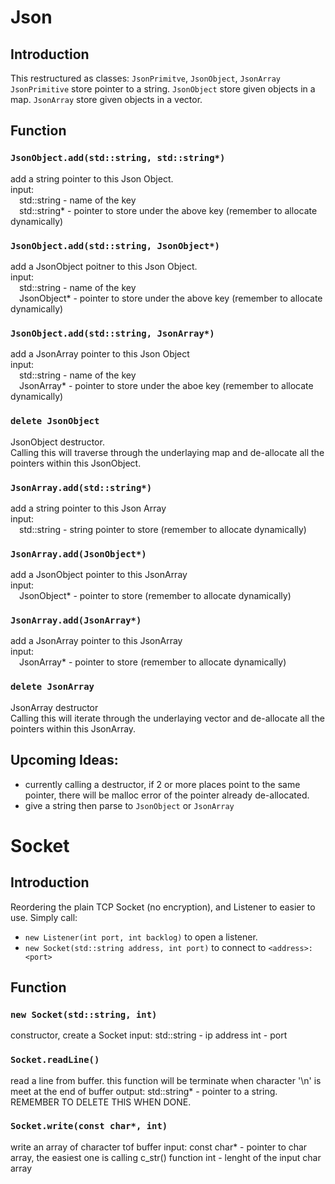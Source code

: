 # Json
## Introduction
This restructured as classes: `JsonPrimitve`, `JsonObject`, `JsonArray`
`JsonPrimitive` store pointer to a string.
`JsonObject` store given objects in a map.
`JsonArray` store given objects in a vector.
## Function
### `JsonObject.add(std::string, std::string*)`
add a string pointer to this Json Object.<br/>
input:<br/>
&emsp;std::string - name of the key<br/>
&emsp;std::string* - pointer to store under the above key (remember to allocate dynamically)
### `JsonObject.add(std::string, JsonObject*)`
add a JsonObject poitner to this Json Object.<br/>
input:<br/>
&emsp;std::string - name of the key<br/>
&emsp;JsonObject* - pointer to store under the above key (remember to allocate dynamically)
### `JsonObject.add(std::string, JsonArray*)`
add a JsonArray pointer to this Json Object<br/>
input:<br/>
&emsp;std::string - name of the key<br/>
&emsp;JsonArray* - pointer to store under the aboe key (remember to allocate dynamically)
### `delete JsonObject`
JsonObject destructor.<br/>
Calling this will traverse through the underlaying map and de-allocate all the pointers within this JsonObject.
### `JsonArray.add(std::string*)`
add a string pointer to this Json Array<br/>
input:<br/>
&emsp;std::string - string pointer to store (remember to allocate dynamically)
### `JsonArray.add(JsonObject*)`
add a JsonObject pointer to this JsonArray<br/>
input:<br/>
&emsp;JsonObject* - pointer to store (remember to allocate dynamically)
### `JsonArray.add(JsonArray*)`
add a JsonArray pointer to this JsonArray<br/>
input:<br/>
&emsp;JsonArray* - pointer to store (remember to allocate dynamically)
### `delete JsonArray`
JsonArray destructor<br/>
Calling this will iterate through the underlaying vector and de-allocate all the pointers within this JsonArray.<br/>
## Upcoming Ideas:
+ currently calling a destructor, if 2 or more places point to the same pointer, there will be malloc error of the pointer already de-allocated.
+ give a string then parse to `JsonObject` or `JsonArray`
# Socket
## Introduction
Reordering the plain TCP Socket (no encryption), and Listener to easier to use. Simply call:
+ `new Listener(int port, int backlog)` to open a listener.
+ `new Socket(std::string address, int port)` to connect to `<address>:<port>`
## Function
### `new Socket(std::string, int)`
constructor, create a Socket
input:
    std::string - ip address
    int - port
### `Socket.readLine()`
read a line from buffer. this function will be terminate when character '\n' is meet at the end of buffer
output:
    std::string* - pointer to a string. REMEMBER TO DELETE THIS WHEN DONE.
### `Socket.write(const char*, int)`
write an array of character tof buffer
input:
    const char* - pointer to char array, the easiest one is calling c_str() function
    int - lenght of the input char array

